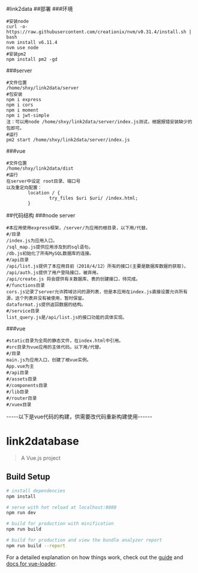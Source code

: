 
#link2data
##部署
###环境
```
#安装node
curl -o- https://raw.githubusercontent.com/creationix/nvm/v0.31.4/install.sh | bash
nvm install v6.11.4
nvm use node
#安装pm2
npm install pm2 -gd
```
###server
```
#文件位置
/home/shxy/link2data/server
#包安装
npm i express
npm i cors
npm i moment
npm i jwt-simple
注：可以用node /home/shxy/link2data/server/index.js测试，根据报错安装缺少的包即可。
#运行
pm2 start /home/shxy/link2data/server/index.js
```
###vue
```
#文件位置
/home/shxy/link2data/dist
#运行
在server中设定 root目录、端口号
以及重定向配置：
        location / {
                try_files $uri $uri/ /index.html;
        }
```
##代码结构
###node server
```
#本应用使用express框架，/server/为应用的根目录，以下用/代替。
#/目录
/index.js为应用入口。
/sql_map.js提供应用涉及到的sql语句。
/db.js初始化了所有MySQL数据库的连接。
#/api目录
/api/list.js提供了本应用目前（2018/4/12）所有的接口(主要是数据库数据的获取)。
/api/auth.js提供了用户登陆接口，被弃用。
/api/create.js 将会提供有关数据库、表的创建接口，待完成。
#/functions目录
cors.js记录了server允许跨域访问的源列表，但是本应用在index.js直接设置允许所有源，这个列表并没有被使用，暂时保留。
dataformat.js提供返回数据的结构。
#/service目录
list_query.js是/api/list.js的接口功能的具体实现。
```
###vue
```
#static目录为全局的静态文件，在index.html中引用。
#src目录为vue应用的主体代码，以下用/代替。
#/目录
main.js为应用入口，创建了根vue实例。
App.vue为主
#/api目录
#/assets目录
#/components目录
#/lib目录
#/router目录
#/vuex目录
```
-----以下是vue代码的构建，供需要改代码重新构建使用------
# link2database

> A Vue.js project

## Build Setup

``` bash
# install dependencies
npm install

# serve with hot reload at localhost:8080
npm run dev

# build for production with minification
npm run build

# build for production and view the bundle analyzer report
npm run build --report
```
For a detailed explanation on how things work, check out the [guide](http://vuejs-templates.github.io/webpack/) and [docs for vue-loader](http://vuejs.github.io/vue-loader).
